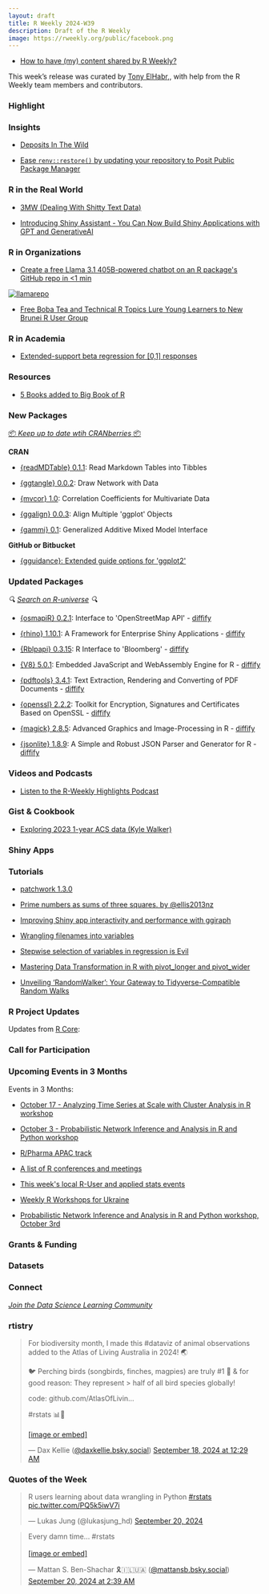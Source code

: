```yaml
---
layout: draft
title: R Weekly 2024-W39
description: Draft of the R Weekly
image: https://rweekly.org/public/facebook.png
---
```



+ [How to have (my) content shared by R Weekly?](https://github.com/rweekly/rweekly.org#how-to-have-my-content-shared-by-r-weekly)

This week’s release was curated by [Tony ElHabr](https://tonyelhabr.rbind.io/),, with help from the R Weekly team members and contributors.



### Highlight



### Insights

+ [Deposits In The Wild](https://ropensci.org/blog/2024/09/17/deposits-in-the-wild/)

+ [Ease `renv::restore()` by updating your repository to Posit Public Package Manager](https://www.pipinghotdata.com/posts/2024-09-16-ease-renvrestore-by-updating-your-repositories-to-p3m)

### R in the Real World

+ [3MW (Dealing With Shitty Text Data)](https://3mw.albert-rapp.de/p/text-extraction-pdfs)

+ [Introducing Shiny Assistant - You Can Now Build Shiny Applications with GPT and GenerativeAI](https://www.appsilon.com/post/shiny-assistant)



### R in Organizations

+ [Create a free Llama 3.1 405B-powered chatbot on an R package's GitHub repo in <1 min](https://blog.stephenturner.us/p/create-a-free-llama-405b-llm-chatbot-github-repo-huggingface)

[![llamarepo](https://github.com/user-attachments/assets/1c499044-fc60-44eb-a55a-3173106d8fb7)]()

+ [Free Boba Tea and Technical R Topics Lure Young Learners to New Brunei R User Group](https://www.r-consortium.org/blog/2024/09/20/free-boba-tea-and-technical-r-topics-lure-young-learners-to-new-brunei-r-user-group)

### R in Academia

+ [Extended-support beta regression for [0,1] responses](https://www.zeileis.org/news/xbx/)

### Resources

+ [5 Books added to Big Book of R](https://oscarbaruffa.com/5-books-added-to-big-book-of-r/)

### New Packages

<!-- <p class="added-hostname"><a href="https://rweekly.org/live" target="_blank" class="externalLink">📦 <i>Go Live for More New Pkgs</i> 📦</a></p> -->
<p class="added-hostname"><a href="https://dirk.eddelbuettel.com/cranberries/cran/new/" target="_blank" class="externalLink">📦 <i>Keep up to date wtih CRANberries</i> 📦</a></p>


**CRAN**

+ [{readMDTable} 0.1.1](https://cran.r-project.org/package=readMDTable): Read Markdown Tables into Tibbles

+ [{ggtangle} 0.0.2](https://cran.r-project.org/package=ggtangle): Draw Network with Data

+ [{mvcor} 1.0](https://cran.r-project.org/package=mvcor): Correlation Coefficients for Multivariate Data

+ [{ggalign} 0.0.3](https://cran.r-project.org/package=ggalign): Align Multiple 'ggplot' Objects

+ [{gammi} 0.1](https://cran.r-project.org/package=gammi): Generalized Additive Mixed Model Interface

**GitHub or Bitbucket**

+ [{gguidance}: Extended guide options for 'ggplot2'](https://github.com/teunbrand/gguidance/)

### Updated Packages

<i>🔍 [Search on R-universe](https://r-universe.dev/search/) 🔍</i>

+ [{osmapiR} 0.2.1](https://cran.r-project.org/package=osmapiR): Interface to 'OpenStreetMap API' - [diffify](https://diffify.com/R/osmapiR/)

+ [{rhino} 1.10.1](https://cran.r-project.org/package=rhino): A Framework for Enterprise Shiny Applications - [diffify](https://diffify.com/R/rhino)

+ [{Rblpapi} 0.3.15](http://dirk.eddelbuettel.com/blog/2024/09/18#rblpapi_0.3.15): R Interface to 'Bloomberg' - [diffify](https://diffify.com/R/Rblpapi)

+ [{V8} 5.0.1](https://cran.r-project.org/package=V8): Embedded JavaScript and WebAssembly Engine for R - [diffify](https://diffify.com/R/V8)

+ [{pdftools} 3.4.1](https://cran.r-project.org/package=pdftools): Text Extraction, Rendering and Converting of PDF Documents - [diffify](https://diffify.com/R/pdftools)

+ [{openssl} 2.2.2](https://cran.r-project.org/package=openssl): Toolkit for Encryption, Signatures and Certificates Based on
OpenSSL - [diffify](https://diffify.com/R/openssl)

+ [{magick} 2.8.5](https://cran.r-project.org/package=magick): Advanced Graphics and Image-Processing in R - [diffify](https://diffify.com/R/magick)

+ [{jsonlite} 1.8.9](https://cran.r-project.org/package=jsonlite): A Simple and Robust JSON Parser and Generator for R - [diffify](https://diffify.com/R/jsonlite)

### Videos and Podcasts

+ [Listen to the R-Weekly Highlights Podcast](https://serve.podhome.fm/r-weekly-highlights)


### Gist & Cookbook

+ [Exploring 2023 1-year ACS data (Kyle Walker)](https://gist.github.com/walkerke/5fd3a17297d56f5f8e40ca3bd64b872c)

### Shiny Apps


### Tutorials

+ [patchwork 1.3.0](https://www.tidyverse.org/blog/2024/09/patchwork-1-3-0/)


+ [Prime numbers as sums of three squares. by @ellis2013nz](https://freerangestats.info/blog/2024/09/21/primes-squares)

+ [Improving Shiny app interactivity and performance with ggiraph](https://posit.co/blog/shiny-dashboards-with-ggiraph-and-databases/)

+ [Wrangling filenames into variables](https://luisdva.github.io/rstats/filenames-to-vars/)

+ [Stepwise selection of variables in regression is Evil](https://freerangestats.info/blog/2024/09/14/stepwise)

+ [Mastering Data Transformation in R with pivot_longer and pivot_wider](https://mfatihtuzen.netlify.app/posts/2024-09-19_pivot/)

+ [Unveiling ‘RandomWalker’: Your Gateway to Tidyverse-Compatible Random Walks](https://www.spsanderson.com/steveondata/posts/2024-09-16/)

<!--<div class="post-more-begin></div><div class="post-more-end"></div>-->

### R Project Updates

Updates from [R Core](http://developer.r-project.org/blosxom.cgi/R-devel/NEWS):

### Call for Participation

### Upcoming Events in 3 Months

Events in 3 Months:

+ [October 17 - Analyzing Time Series at Scale with Cluster Analysis in R workshop](https://r-posts.com/analyzing-time-series-at-scale-with-cluster-analysis-in-r-workshop/)

+ [October 3 - Probabilistic Network Inference and Analysis in R and Python workshop](https://r-posts.com/probabilistic-network-inference-and-analysis-in-r-and-python-workshop/)

+ [R/Pharma APAC track](https://rinpharma.com/post/2024-07-17-apac-track/)

+ [A list of R conferences and meetings](https://jumpingrivers.github.io/meetingsR/events.html)

+ [This week's local R-User and applied stats events](https://community.rstudio.com/c/irl)

+ [Weekly R Workshops for Ukraine](https://sites.google.com/view/dariia-mykhailyshyna/main/r-workshops-for-ukraine)

+ [Probabilistic Network Inference and Analysis in R and Python workshop, October 3rd](https://r-posts.com/probabilistic-network-inference-and-analysis-in-r-and-python-workshop/)

### Grants & Funding


### Datasets


### Connect

<i>[Join the Data Science Learning Community](https://DSLC.io/)</i>

### rtistry

<blockquote class="bluesky-embed" data-bluesky-uri="at://did:plc:vbfhaesxxwv5dfj462btcat6/app.bsky.feed.post/3l4fsf4cvfp2i" data-bluesky-cid="bafyreiepnrd7fsccuqcoauocxt4g37ff7la2a4twlkse6v5cpmmul5r4vy"><p lang="en">For biodiversity month, I made this #dataviz of animal observations added to the Atlas of Living Australia in 2024! 🌏

🐦 Perching birds (songbirds, finches, magpies) are truly #1 🥇 &amp; for good reason: They represent &gt; half of all bird species globally!

code: github.com/AtlasOfLivin...

#rstats 📊🧪<br><br><a href="https://bsky.app/profile/did:plc:vbfhaesxxwv5dfj462btcat6/post/3l4fsf4cvfp2i?ref_src=embed">[image or embed]</a></p>&mdash; Dax Kellie (<a href="https://bsky.app/profile/did:plc:vbfhaesxxwv5dfj462btcat6?ref_src=embed">@daxkellie.bsky.social</a>) <a href="https://bsky.app/profile/did:plc:vbfhaesxxwv5dfj462btcat6/post/3l4fsf4cvfp2i?ref_src=embed">September 18, 2024 at 12:29 AM</a></blockquote><script async src="https://embed.bsky.app/static/embed.js" charset="utf-8"></script>

### Quotes of the Week

<blockquote class="twitter-tweet"><p lang="en" dir="ltr">R users learning about data wrangling in Python <a href="https://twitter.com/hashtag/rstats?src=hash&amp;ref_src=twsrc%5Etfw">#rstats</a> <a href="https://t.co/PQ5k5iwV7i">pic.twitter.com/PQ5k5iwV7i</a></p>&mdash; Lukas Jung (@lukasjung_hd) <a href="https://twitter.com/lukasjung_hd/status/1837208913676001337?ref_src=twsrc%5Etfw">September 20, 2024</a></blockquote> <script async src="https://platform.twitter.com/widgets.js" charset="utf-8"></script>

<blockquote class="bluesky-embed" data-bluesky-uri="at://did:plc:kwjddjickma3syepdsfufyvi/app.bsky.feed.post/3l4l2mo53t224" data-bluesky-cid="bafyreifdtkxsiczge6wgrft7f5oivw7zebboqs7kbjngvu4vb7i5e3uyni"><p lang="en">Every damn time... #rstats<br><br><a href="https://bsky.app/profile/did:plc:kwjddjickma3syepdsfufyvi/post/3l4l2mo53t224?ref_src=embed">[image or embed]</a></p>&mdash; Mattan S. Ben-Shachar 🎗️🇮🇱🇺🇦 (<a href="https://bsky.app/profile/did:plc:kwjddjickma3syepdsfufyvi?ref_src=embed">@mattansb.bsky.social</a>) <a href="https://bsky.app/profile/did:plc:kwjddjickma3syepdsfufyvi/post/3l4l2mo53t224?ref_src=embed">September 20, 2024 at 2:39 AM</a></blockquote><script async src="https://embed.bsky.app/static/embed.js" charset="utf-8"></script>

